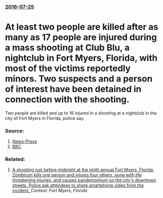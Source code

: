 ### [2016-07-25](/news/2016/07/25/index.md)

# At least two people are killed after as many as 17 people are injured during a mass shooting at Club Blu, a nightclub in Fort Myers, Florida, with most of the victims reportedly minors. Two suspects and a person of interest have been detained in connection with the shooting. 

Two people are killed and up to 16 injured in a shooting at a nightclub in the city of Fort Myers in Florida, police say.


### Source:

1. [News-Press](http://www.news-press.com/story/news/2016/07/25/two-dead-up-16-injured-after-shooting-fort-myers-nightclub/87518214/)
2. [BBC](http://www.bbc.com/news/world-us-canada-36882456#)

### Related:

1. [A shooting just before midnight at the ninth annual Fort Myers, Florida, Zombicon kills one person and injures four others, none with life threatening injuries, and causes pandemomium on the city's downtown streets. Police ask attendees to share smartphone video from the incident. ](/news/2015/10/17/a-shooting-just-before-midnight-at-the-ninth-annual-fort-myers-florida-zombicon-kills-one-person-and-injures-four-others-none-with-life-t.md) _Context: Fort Myers, Florida_
